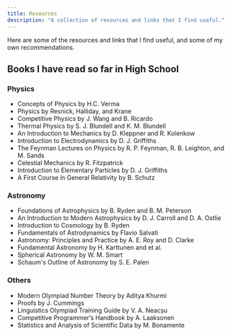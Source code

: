 ```yaml
---
title: Resources
description: "A collection of resources and links that I find useful."
---
```


Here are some of the resources and links that I find useful, and some of my own recommendations.

## Books I have read so far in High School

### Physics

- Concepts of Physics by H.C. Verma
- Physics by Resnick, Halliday, and Krane
- Competitive Physics by J. Wang and B. Ricardo
- Thermal Physics by S. J. Blundell and K. M. Blundell
- An Introduction to Mechanics by D. Kleppner and R. Kolenkow
- Introduction to Electrodynamics by D. J. Griffiths
- The Feynman Lectures on Physics by R. P. Feynman, R. B. Leighton, and M. Sands
- Celestial Mechanics by R. Fitzpatrick
- Introduction to Elementary Particles by D. J. Griffiths
- A First Course in General Relativity by B. Schutz

### Astronomy

- Foundations of Astrophysics by B. Ryden and B. M. Peterson
- An Introduction to Modern Astrophysics by D. J. Carroll and D. A. Ostlie
- Introduction to Cosmology by B. Ryden
- Fundamentals of Astrodynamics by Flavio Salvati
- Astronomy: Principles and Practice by A. E. Roy and D. Clarke
- Fundamental Astronomy by H. Karttunen and et al.
- Spherical Astronomy by W. M. Smart
- Schaum's Outline of Astronomy by S. E. Palen

### Others

- Modern Olympiad Number Theory by Aditya Khurmi
- Proofs by J. Cummings
- Linguistics Olympiad Training Guide by V. A. Neacșu
- Competitive Programmer’s Handbook by A. Laaksonen
- Statistics and Analysis of Scientific Data by M. Bonamente
